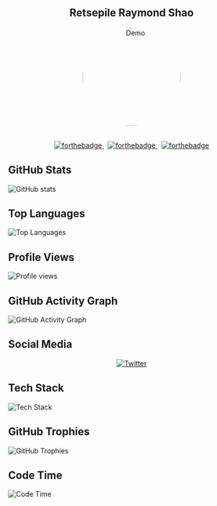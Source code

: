 <h2 align="center">
  Retsepile Raymond Shao<br/>
</h2>
<div align="center">
  <img alt="Demo" src="https://storage.googleapis.com/nala-6d763.appspot.com/1705770359123_1705770333918.jpg" width="200" style="border-radius:50%;" />
</div>
<br/>
<p align="center">
  <a href="https://forthebadge.com">
    <img src="https://forthebadge.com/images/badges/built-with-love.svg" alt="forthebadge">
  </a>
  &nbsp;
  <a href="https://forthebadge.com">
    <img src="https://forthebadge.com/images/badges/made-with-javascript.svg" alt="forthebadge">
  </a>
  &nbsp;
  <a href="https://forthebadge.com">
    <img src="https://forthebadge.com/images/badges/open-source.svg" alt="forthebadge">
  </a>
</p>

## GitHub Stats

![GitHub stats](https://github-readme-stats.vercel.app/api?username=ragmer09toske&show_icons=true&count_private=true&hide=issues,contribs)

## Top Languages

![Top Languages](https://github-readme-stats.vercel.app/api/top-langs/?username=ragmer09toske&layout=compact)

## Profile Views

![Profile views](https://gpvc.arturio.dev/ragmer09toske)

## GitHub Activity Graph

![GitHub Activity Graph](https://activity-graph.herokuapp.com/graph?username=ragmer09toske)

## Social Media

<p align="center">
  <a href="https://twitter.com/YourTwitterHandle">
    <img src="https://img.shields.io/twitter/follow/YourTwitterHandle?style=social" alt="Twitter">
  </a>
</p>

## Tech Stack

![Tech Stack](https://img.shields.io/badge/Tech-Stack-123456?style=for-the-badge)

## GitHub Trophies

![GitHub Trophies](https://github-profile-trophy.vercel.app/?username=ragmer09toske)

## Code Time

<!-- Replace the WakaTime badge URL with your own -->
![Code Time](https://wakatime.com/badge/github/ragmer09toske/Your-Repo.svg)
